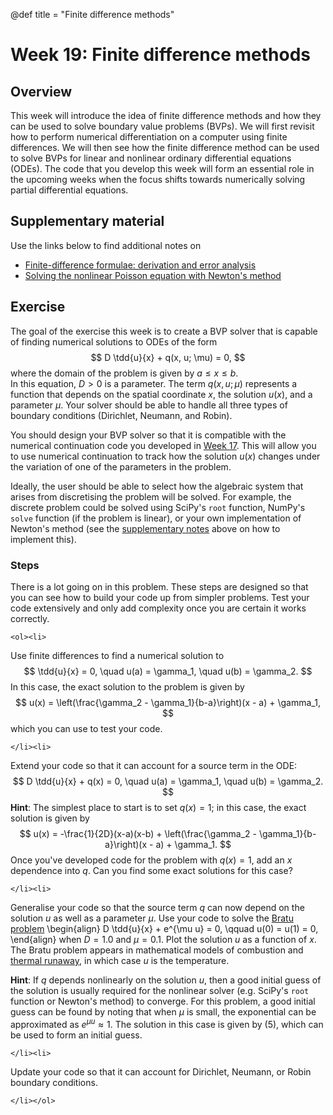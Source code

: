@def title = "Finite difference methods"

# Week 19: Finite difference methods

## Overview

This week will introduce the idea of finite difference methods and how they
can be used to solve boundary value problems (BVPs).  We will first revisit
how to perform numerical differentiation on a computer using finite differences.
We will then see how the finite difference method can be used to solve BVPs
for linear and nonlinear ordinary differential equations (ODEs).  The code that you develop this week will form an essential role in the upcoming weeks when
the focus shifts towards numerically solving partial differential equations.

## Supplementary material

Use the links below to find additional notes on

* [Finite-difference formulae: derivation and error analysis](/pdes/finite_differences.pdf)
* [Solving the nonlinear Poisson equation with Newton's method](/pdes/nonlinear_poisson.pdf)


## Exercise

The goal of the exercise this week is to create a BVP solver that is capable
of finding numerical solutions to ODEs of the form
$$
D \tdd{u}{x} + q(x, u; \mu) = 0,
$$
where the domain of the problem is given by $a \leq x \leq b$.  
In this equation, $D > 0$ is a parameter.  The term $q(x, u; \mu)$
represents a function that depends on the spatial coordinate $x$,
the solution $u(x)$, and a parameter $\mu$.  Your solver should be able to
handle all three types of boundary conditions (Dirichlet, Neumann, and Robin).
<!-- these can be combined into
$$
\alpha_1 u(a) - \beta_1 \left.\td{u}{x}\right|_{x=a} = \gamma_1, \qquad
\alpha_2 u(b) + \beta_2 \left.\td{u}{x}\right|_{x=b} = \gamma_2,
$$
where $\alpha_i$, $\beta_i$, and $\gamma_i$ are constants. -->

You should design your BVP solver so that it is compatible
with the numerical continuation code you developed in [Week 17](/odes/numericalcontinuation/).
This will allow you to use numerical continuation
to track how the solution $u(x)$ changes under the variation of one of
the parameters in the problem.

Ideally, the user should be able to select how the algebraic system that arises
from discretising the problem will be solved.  For example, the discrete
problem could be solved using SciPy's `root` function, NumPy's `solve` function (if the problem is linear),
or your own implementation of Newton's method (see the [supplementary notes](/pdes/nonlinear_poisson.pdf) 
above on how to implement this).

### Steps

There is a lot going on in this problem.  These steps are designed so that
you can see how to build your code up from simpler problems.  Test your code extensively and only add complexity once you are certain it works correctly.

~~~
<ol><li>
~~~

Use finite differences to find a numerical solution to
$$
\tdd{u}{x} = 0, \quad
u(a) = \gamma_1, \quad u(b) = \gamma_2.
$$
In this case, the exact solution to the problem is given by
$$
u(x) =  \left(\frac{\gamma_2 - \gamma_1}{b-a}\right)(x - a) + \gamma_1,
$$
which you can use to test your code.

~~~
</li><li>
~~~

Extend your code so that it can account for a source term in the ODE:
$$
D \tdd{u}{x} + q(x) = 0, \quad
u(a) = \gamma_1, \quad u(b) = \gamma_2.
$$
**Hint**: The simplest place to start is to set $q(x) = 1$;
in this case, the exact solution is given by
$$
u(x) = -\frac{1}{2D}(x-a)(x-b) +  \left(\frac{\gamma_2 - \gamma_1}{b-a}\right)(x - a) + \gamma_1.
$$
Once you've developed code for the problem with $q(x) = 1$, add an $x$ dependence into $q$.  Can you find some exact solutions for this case?

~~~
</li><li>
~~~

Generalise your code so that the source term $q$ can now depend on the solution $u$ as well as a parameter $\mu$.  Use your code to solve the [Bratu problem](https://doi.org/10.1016/j.camwa.2013.10.003)
\begin{align}
D \tdd{u}{x} + e^{\mu u} = 0, \qquad u(0) = u(1) = 0,
\end{align}
when $D = 1.0$ and $\mu = 0.1$.  Plot the solution $u$ as a function of $x$.
The Bratu problem appears in mathematical models of combustion and [thermal runaway](https://en.wikipedia.org/wiki/Thermal_runaway), in which case $u$ is the temperature.

**Hint**: If $q$ depends nonlinearly on the solution $u$, then a good initial guess of the solution is usually required for the nonlinear solver (e.g. SciPy's `root` function or Newton's method) to converge.  For this problem, a good initial guess can be found by noting that when $\mu$ is small, the exponential can be approximated as $e^{\mu u} \approx 1$.  The solution in this case is given by (5), which can be used to form an initial guess.


~~~
</li><li>
~~~

Update your code so that it can account for Dirichlet, Neumann, or Robin boundary conditions.

~~~
</li></ol>
~~~

<!-- ## Bonus problems

Think about extending your solver to other types of ODEs.  For example:

~~~
<ul><li>
~~~
The steady reaction-convection-diffusion equation is given by
$$
D \tdd{u}{x} - v\td{u}{x}+  q(x, u; \mu) = 0,
$$
where $v$ is a parameter (usually the velocity).  Use your solver to
compute solutions when the boundary conditions are $u(0) = 0$ and $u(1) = 0$ and the parameter values are $D = 1$, $v = 1$, and $q = 1$.  

Now compute solutions for smaller values of $D$, for example, $D = 0.1$, $D = 0.05$, and $D = 0.01$.  What happens to the solution as $D$ decreases?  
How might you adapt your
code to handle the case $D \ll 1$ efficiently?

~~~
</li><li>
~~~

The linear beam equation is given by
$$
-B \frac{\mathrm{d}^4 u}{\mathrm{d}x^4} + q(x) = 0,
$$
where $B$ is the bending modulus and $q(x)$ is a load applied along the beam.
Since this is a fourth-order ODE, four boundary conditions are required, two at each end.  Conditions are usually imposed on $u$, $\mathrm{d}u/\mathrm{d}x$, $\mathrm{d}^2 u/\mathrm{d}x^2$, or $\mathrm{d}^3u/\mathrm{d}x^3$.

Try to solve the linear beam equation with $q(x) = 1$ and the boundary conditions
$$
u(0) = 0, \quad \left.\tdd{u}{x}\right|_{x=0} = 0,
\quad
u(1) = 0, \quad \left.\tdd{u}{x}\right|_{x=1} = 0.
$$
**Hint**: there are a couple of ways to tackle this problem.  One approach is to use
a finite-difference formula for the fourth derivative, which can be derived using the approach in the supplementary notes or [found online](https://en.wikipedia.org/wiki/Finite_difference_coefficient).  An alternative approach is to split the equation into a system of second-order differential equations by letting $v = \mathrm{d}^2 u / \mathrm{d}x^2$.

~~~
</li></ul>
~~~ -->
